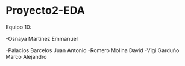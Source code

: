 # Proyecto2-EDA
Equipo 10:

-Osnaya Martinez Emmanuel

-Palacios Barcelos Juan Antonio
-Romero Molina David
-Vigi Garduño Marco Alejandro
